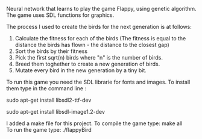 Neural network that learns to play the game Flappy, using genetic algorithm. The game uses SDL functions for graphics.

The process I used to create the birds for the next generation is at follows:
1. Calculate the fitness for each of the birds (The fitness is equal to the distance the birds has flown - the distance to the closest gap)
2. Sort the birds by their fitness
3. Pick the first sqrt(n) birds where "n" is the number of birds.
4. Breed them toghether to create a new generation of birds.
5. Mutate every bird in the new generation by a tiny bit.

To run this game you need the SDL librarie for fonts and images.
To install them type in the command line :

 sudo apt-get install libsdl2-ttf-dev
 
 sudo apt-get install libsdl-image1.2-dev

I added a make file for this project.
To compile the game type: make all  
To run the game type: ./flappyBird
